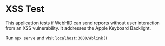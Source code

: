 # XSS Test

This application tests if WebHID can send reports without user interaction from an XSS vulnerability. It addresses the Apple Keyboard Backlight.

Run `npx serve` and visit `localhost:3000/#blink()`